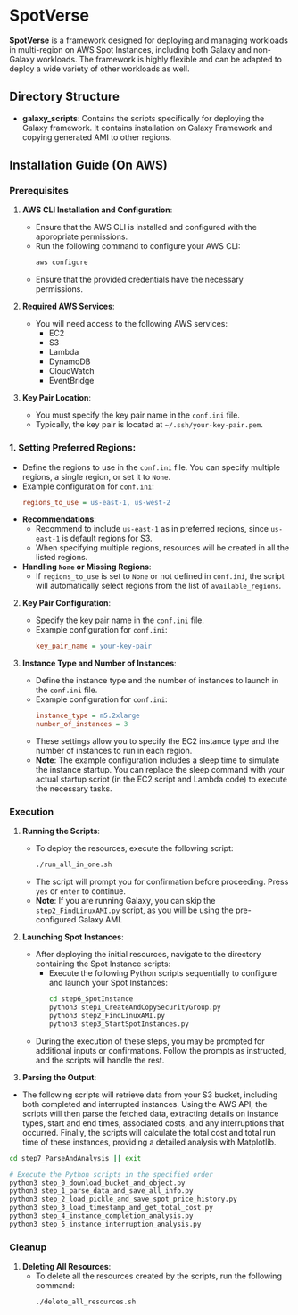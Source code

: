 # SpotVerse

**SpotVerse** is a framework designed for deploying and managing workloads in multi-region on AWS Spot Instances, including both Galaxy and non-Galaxy workloads. The framework is highly flexible and can be adapted to deploy a wide variety of other workloads as well.

## Directory Structure
  
- **galaxy_scripts**: Contains the scripts specifically for deploying the Galaxy framework. It contains installation on Galaxy Framework and copying generated AMI to other regions. 


## Installation Guide (On AWS)

### Prerequisites

1. **AWS CLI Installation and Configuration**:
   - Ensure that the AWS CLI is installed and configured with the appropriate permissions.
   - Run the following command to configure your AWS CLI:
     ```bash
     aws configure
     ```
   - Ensure that the provided credentials have the necessary permissions.

2. **Required AWS Services**:
   - You will need access to the following AWS services:
     - EC2
     - S3
     - Lambda
     - DynamoDB
     - CloudWatch
     - EventBridge

3. **Key Pair Location**:
   - You must specify the key pair name in the `conf.ini` file.
   - Typically, the key pair is located at `~/.ssh/your-key-pair.pem`.

### 1. **Setting Preferred Regions**:
   - Define the regions to use in the `conf.ini` file. You can specify multiple regions, a single region, or set it to `None`.
   - Example configuration for `conf.ini`:
     ```ini
     regions_to_use = us-east-1, us-west-2
     ```
   - **Recommendations**:
     - Recommend to include `us-east-1` as in preferred regions, since `us-east-1` is default regions for S3.
     - When specifying multiple regions, resources will be created in all the listed regions.
   - **Handling `None` or Missing Regions**:
     - If `regions_to_use` is set to `None` or not defined in `conf.ini`, the script will automatically select regions from the list of `available_regions`.

2. **Key Pair Configuration**:
   - Specify the key pair name in the `conf.ini` file.
   - Example configuration for `conf.ini`:
     ```ini
     key_pair_name = your-key-pair
     ```

3. **Instance Type and Number of Instances**:
   - Define the instance type and the number of instances to launch in the `conf.ini` file.
   - Example configuration for `conf.ini`:
     ```ini
     instance_type = m5.2xlarge
     number_of_instances = 3
     ```
   - These settings allow you to specify the EC2 instance type and the number of instances to run in each region.
   - **Note**: The example configuration includes a sleep time to simulate the instance startup. You can replace the sleep command with your actual startup script (in the EC2 script and Lambda code) to execute the necessary tasks.

### Execution

1. **Running the Scripts**:
   - To deploy the resources, execute the following script:
     ```bash
     ./run_all_in_one.sh
     ```
   - The script will prompt you for confirmation before proceeding. Press `yes` or `enter` to continue.
   - **Note**: If you are running Galaxy, you can skip the `step2_FindLinuxAMI.py` script, as you will be using the pre-configured Galaxy AMI.

2. **Launching Spot Instances**:
   - After deploying the initial resources, navigate to the directory containing the Spot Instance scripts:
     - Execute the following Python scripts sequentially to configure and launch your Spot Instances:
       ```bash
       cd step6_SpotInstance
       python3 step1_CreateAndCopySecurityGroup.py         
       python3 step2_FindLinuxAMI.py
       python3 step3_StartSpotInstances.py
       ```
   - During the execution of these steps, you may be prompted for additional inputs or confirmations. Follow the prompts as instructed, and the scripts will handle the rest.

3. **Parsing the Output**:

- The following scripts will retrieve data from your S3 bucket, including both completed and interrupted instances. Using the AWS API, the scripts will then parse the fetched data, extracting details on instance types, start and end times, associated costs, and any interruptions that occurred. Finally, the scripts will calculate the total cost and total run time of these instances, providing a detailed analysis with Matplotlib.

```bash
cd step7_ParseAndAnalysis || exit

# Execute the Python scripts in the specified order
python3 step_0_download_bucket_and_object.py
python3 step_1_parse_data_and_save_all_info.py
python3 step_2_load_pickle_and_save_spot_price_history.py
python3 step_3_load_timestamp_and_get_total_cost.py
python3 step_4_instance_completion_analysis.py
python3 step_5_instance_interruption_analysis.py
```


### Cleanup

1. **Deleting All Resources**:
   - To delete all the resources created by the scripts, run the following command:
     ```bash
     ./delete_all_resources.sh
     ```

